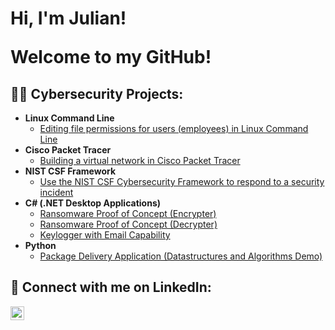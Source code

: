 <h1>Hi, I'm Julian! <br/>

  
  <a>Welcome to my GitHub!</a>

<h2>👨‍💻 Cybersecurity Projects:</h2>

- <b>Linux Command Line</b>
  - [Editing file permissions for users (employees) in Linux Command Line](https://github.com/julianhubgit/LinuxFilePermissions)
- <b>Cisco Packet Tracer</b>
  - [Building a virtual network in Cisco Packet Tracer](https://github.com/julianhubgit/CiscoPacketTracerNetwork) 
- <b>NIST CSF Framework</b>
  - [Use the NIST CSF Cybersecurity Framework to respond to a security incident](https://github.com/julianhubgit/NISTCSFapplied)
- <b>C# (.NET Desktop Applications)</b>
  - [Ransomware Proof of Concept (Encrypter)](https://github.com/joshmadakor1/EncrypterPOC)
  - [Ransomware Proof of Concept (Decrypter)](https://github.com/joshmadakor1/DecrypterPOC)
  - [Keylogger with Email Capability](https://github.com/joshmadakor1/Key-Logger-With-Email)
- <b>Python</b>
  - [Package Delivery Application (Datastructures and Algorithms Demo)](https://github.com/joshmadakor1/Package-Delivery-Pathfinding-Algorithm)


<h2> 🤳 Connect with me on LinkedIn:</h2>

[<img align="left" alt="Julian Poku-Kyei LinkedIn" width="22px" src="https://cdn.jsdelivr.net/npm/simple-icons@v3/icons/linkedin.svg" />][linkedin]

[linkedin]: https://www.linkedin.com/in/julian-poku-kyei-2a184b265/

<!--
**joshmadakor1/joshmadakor1** is a ✨ _special_ ✨ repository because its `README.md` (this file) appears on your GitHub profile.

Here are some ideas to get you started:

- 🔭 I’m currently working on ...
- 🌱 I’m currently learning ...
- 👯 I’m looking to collaborate on ...
- 🤔 I’m looking for help with ...
- 💬 Ask me about ...
- 📫 How to reach me: ...
- 😄 Pronouns: ...
- ⚡ Fun fact: ...
-->
